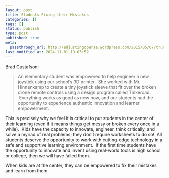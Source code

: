 ```yaml
---
layout: post
title: Students Fixing their Mistakes
categories: []
tags: []
status: publish
type: post
published: true
meta:
  passthrough_url: http://adjustingcourse.wordpress.com/2015/05/07/true-learner-empowerment/
last_modified_at: 2024-11-01 19:03:52
---
```


Brad Gustafson:


>An elementary student was empowered to help engineer a new joystick using our school’s 3D printer.  She worked with Mr. Hinnenkamp to create a tiny joystick sleeve that fit over the broken drone remote controls using a design program called Tinkercad.  Everything works as good as new now, and our students had the opportunity to experience authentic innovation and learner empowerment.
  
  
This is precisely why we feel it is critical to put students in the center of their learning (even if it means things get messy or broken every once in a while).  Kids have the capacity to innovate, engineer, think critically, and solve a myriad of real problems; they don’t require worksheets to do so!  All students deserve the opportunity to work with cutting-edge technology in a safe and supportive learning environment.  If the first time students have the opportunity to innovate and invent using real-world tools is high school or college, then we will have failed them.



When kids are at the center, they can be empowered to fix their mistakes and learn from them.
